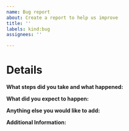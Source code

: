 ```yaml
---
name: Bug report
about: Create a report to help us improve
title: ''
labels: kind:bug
assignees: ''

---
```


# Details

**What steps did you take and what happened:**

<!-- Note: This should be a clear and concise description of what the bug is. -->

**What did you expect to happen:**

<!-- Note: This should be a clear and concise description of what you expected to happen. -->

**Anything else you would like to add:**

<!-- Note: Miscellaneous information that will assist in solving the issue. -->

**Additional Information:**

<!-- Note: Anything to give further context to the bug report. -->
